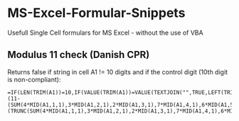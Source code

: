 # MS-Excel-Formular-Snippets
Usefull Single Cell formulars for MS Excel - without the use of VBA

## Modulus 11 check (Danish CPR)
Returns false if string in cell A1 != 10 digits and if the control digit (10th digit is non-compliant): 
```
=IF(LEN(TRIM(A1))=10,IF(VALUE(TRIM(A1))=VALUE(TEXTJOIN("",TRUE,LEFT(TRIM(A1),9),(11-(SUM(4*MID(A1,1,1),3*MID(A1,2,1),2*MID(A1,3,1),7*MID(A1,4,1),6*MID(A1,5,1),5*MID(A1,6,1),4*MID(A1,7,1),3*MID(A1,8,1),2*MID(A1,9,1))-(TRUNC(SUM(4*MID(A1,1,1),3*MID(A1,2,1),2*MID(A1,3,1),7*MID(A1,4,1),6*MID(A1,5,1),5*MID(A1,6,1),4*MID(A1,7,1),3*MID(A1,8,1),2*MID(A1,9,1))/11)*11))))),TRUE,FALSE),FALSE)
```

